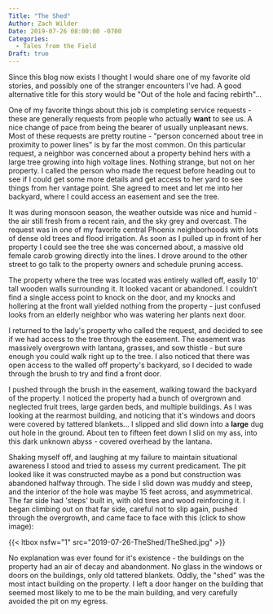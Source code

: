 ```yaml
---
Title: "The Shed"
Author: Zach Wilder
Date: 2019-07-26 08:00:00 -0700
Categories:
  - Tales from the Field
Draft: true
---
```


Since this blog now exists I thought I would share one of my favorite old
stories, and possibly one of the stranger encounters I've had. A good
alternative title for this story would be "Out of the hole and facing
rebirth"...

One of my favorite things about this job is completing service requests - these
are generally requests from people who actually **want** to see us. A nice
change of pace from being the bearer of usually unpleasant news. Most of these
requests are pretty routine - "person concerned about tree in proximity to power
lines" is by far the most common. On this particular request, a neighbor was
concerned about a property behind hers with a large tree growing into high
voltage lines. Nothing strange, but not on her property. I called the person who
made the request before heading out to see if I could get some more details and
get access to her yard to see things from her vantage point. She agreed to meet
and let me into her backyard, where I could access an easement and see the tree.

It was during monsoon season, the weather outside was nice and humid - the air
still fresh from a recent rain, and the sky grey and overcast. The request was
in one of my favorite central Phoenix neighborhoods with lots of dense old trees
and flood irrigation. As soon as I pulled up in front of her property I could
see the tree she was concerned about, a massive old female carob growing
directly into the lines. I drove around to the other street to go talk to the
property owners and schedule pruning access.

The property where the tree was located was entirely walled off, easily 10' tall
wooden walls surrounding it. It looked vacant or abandoned. I couldn’t find a
single access point to knock on the door, and my knocks and hollering at the
front wall yielded nothing from the property - just confused looks from an
elderly neighbor who was watering her plants next door.

I returned to the lady's property who called the request, and decided to see if
we had access to the tree through the easement. The easement was massively
overgrown with lantana, grasses, and sow thistle - but sure enough you could
walk right up to the tree. I also noticed that there was open access to the
walled off property's backyard, so I decided to wade through the brush to try
and find a front door.

I pushed through the brush in the easement, walking toward the backyard of the 
property. I noticed the property had a bunch of overgrown and neglected fruit
trees, large garden beds, and multiple buildings. As I was looking at the
rearmost building, and noticing that it's windows and doors were covered by
tattered blankets... I slipped and slid down into a **large** dug out hole in
the ground. About ten to fifteen feet down I slid on my ass, into this dark
unknown abyss - covered overhead by the lantana.

Shaking myself off, and laughing at my failure to maintain situational awareness
I stood and tried to assess my current predicament. The pit looked like it was
constructed maybe as a pond but construction was abandoned halfway through. The
side I slid down was muddy and steep, and the interior of the hole was maybe 15
feet across, and asymmetrical. The far side had 'steps' built in, with old tires
and wood reinforcing it. I began climbing out on that far side, careful not to
slip again, pushed through the overgrowth, and came face to face with this
(click to show image):

{{< ltbox nsfw="1" src="2019-07-26-TheShed/TheShed.jpg" >}}

No explanation was ever found for it's existence - the buildings on the property
had an air of decay and abandonment. No glass in the windows or doors on the
buildings, only old tattered blankets. Oddly, the "shed" was the most intact
building on the property. I left a door hanger on the building that seemed most
likely to me to be the main building, and very carefully avoided the pit on my
egress. 
